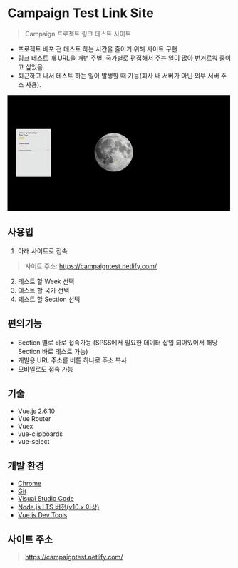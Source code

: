 # Campaign Test Link Site
> Campaign 프로젝트 링크 테스트 사이트

- 프로젝트 배포 전 테스트 하는 시간을 줄이기 위해 사이트 구현
- 링크 테스트 때 URL을 매번 주별, 국가별로 편집해서 주는 일이 많아 번거로워 줄이고 싶었음.
- 퇴근하고 나서 테스트 하는 일이 발생할 때 가능(회사 내 서버가 아닌 외부 서버 주소 사용).

![링크 시연 화면](./src/assets/img/campaigntest-site-demonstration.gif "링크 시연 화면")

## 사용법
1. 아래 사이트로 접속 
> 사이트 주소: https://campaigntest.netlify.com/ 
2. 테스트 할 Week 선택
3. 테스트 할 국가 선택
4. 테스트 할 Section 선택  

## 편의기능
- Section 별로 바로 접속가능 (SPSS에서 필요한 데이터 삽입 되어있어서 해당 Section 바로 테스트 가능)
- 개발용 URL 주소를 버튼 하나로 주소 복사
- 모바일로도 접속 가능

## 기술
- Vue.js 2.6.10
- Vue Router
- Vuex
- vue-clipboards
- vue-select

## 개발 환경

- [Chrome](https://www.google.com/intl/ko/chrome/)
- [Git](https://git-scm.com/downloads)
- [Visual Studio Code](https://code.visualstudio.com/)
- [Node.js LTS 버전(v10.x 이상)](https://nodejs.org/ko/)
- [Vue.js Dev Tools](https://chrome.google.com/webstore/detail/vuejs-devtools/nhdogjmejiglipccpnnnanhbledajbpd)

## 사이트 주소
> https://campaigntest.netlify.com/ 
